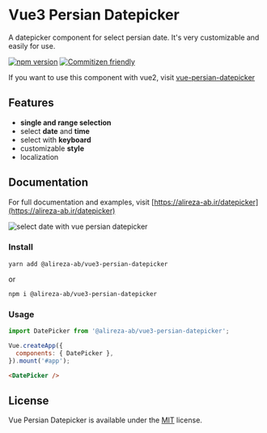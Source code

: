 # Vue3 Persian Datepicker

A datepicker component for select persian date.
It's very customizable and easily for use.

[![npm version](https://img.shields.io/npm/v/@alireza-ab/vue3-persian-datepicker)](https://www.npmjs.com/package/@alireza-ab/vue3-persian-datepicker)
[![Commitizen friendly](https://img.shields.io/badge/commitizen-friendly-brightgreen.svg)](http://commitizen.github.io/cz-cli/)

If you want to use this component with vue2, visit [vue-persian-datepicker](https://github.com/alireza-ab/vue-persian-datepicker)

## Features

- **single and range selection**
- select **date** and **time**
- select with **keyboard**
- customizable **style**
- localization

## Documentation

For full documentation and examples, visit [https://alireza-ab.ir/datepicker](https://alireza-ab.ir/datepicker)

![select date with vue persian datepicker](https://alireza-ab.ir/images/GIFs/selectWithArrow.gif)

### Install

```shell
yarn add @alireza-ab/vue3-persian-datepicker
```

or

```shell
npm i @alireza-ab/vue3-persian-datepicker
```

### Usage

```js
import DatePicker from '@alireza-ab/vue3-persian-datepicker';

Vue.createApp({
  components: { DatePicker },
}).mount('#app');
```

```html
<DatePicker />
```

## License

Vue Persian Datepicker is available under the [MIT](https://opensource.org/licenses/MIT) license.
